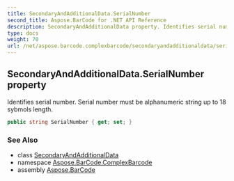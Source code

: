 ```yaml
---
title: SecondaryAndAdditionalData.SerialNumber
second_title: Aspose.BarCode for .NET API Reference
description: SecondaryAndAdditionalData property. Identifies serial number. Serial number must be alphanumeric string up to 18 sybmols length
type: docs
weight: 70
url: /net/aspose.barcode.complexbarcode/secondaryandadditionaldata/serialnumber/
---
```

## SecondaryAndAdditionalData.SerialNumber property

Identifies serial number. Serial number must be alphanumeric string up to 18 sybmols length.

```csharp
public string SerialNumber { get; set; }
```

### See Also

* class [SecondaryAndAdditionalData](../)
* namespace [Aspose.BarCode.ComplexBarcode](../../secondaryandadditionaldata/)
* assembly [Aspose.BarCode](../../../)


